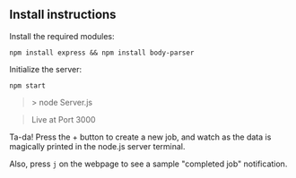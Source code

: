 ## Install instructions

Install the required modules:

`npm install express && npm install body-parser`

Initialize the server:

`npm start`

>\> node Server.js

> Live at Port 3000

Ta-da! Press the + button to create a new job, and watch as the data is magically printed in the node.js server terminal.

Also, press `j` on the webpage to see a sample "completed job" notification.
